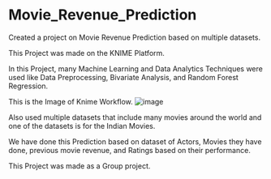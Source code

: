 # Movie_Revenue_Prediction

Created a project on Movie Revenue Prediction based on multiple datasets. 

This Project was made on the KNIME Platform. 

In this Project, many Machine Learning and Data Analytics Techniques were used like Data Preprocessing, Bivariate Analysis, and Random Forest Regression. 

This is the Image of Knime Workflow. 
![image](https://github.com/Ayushkant3011/Movie_Revenuce_Prediction/assets/142834568/e60f2fc9-c759-4cd8-a453-2a7caa5aa24a)


Also used multiple datasets that include many movies around the world and one of the datasets is for the Indian Movies. 

We have done this Prediction based on dataset of Actors, Movies they have done, previous movie revenue, and Ratings based on their performance. 

This Project was made as a Group project.
